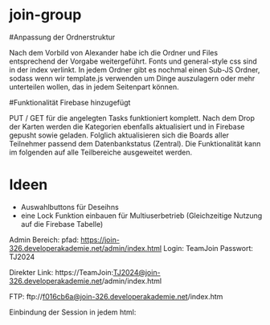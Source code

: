 ﻿# join-group

#Anpassung der Ordnerstruktur

Nach dem Vorbild von Alexander habe ich die Ordner und Files entsprechend der Vorgabe weitergeführt. Fonts und general-style css sind in der index verlinkt. In jedem Ordner gibt es nochmal einen Sub-JS Ordner, sodass wenn wir template.js verwenden um Dinge auszulagern oder mehr unterteilen wollen, das in jedem Seitenpart können.

#Funktionalität Firebase hinzugefügt

PUT / GET für die angelegten Tasks funktioniert komplett. Nach dem Drop der Karten werden die Kategorien
ebenfalls aktualisiert und in Firebase gepusht sowie geladen. Folglich aktualisieren sich die Boards
aller Teilnehmer passend dem Datenbankstatus (Zentral). Die Funktionalität kann im folgenden auf alle Teilbereiche ausgeweitet werden.


Ideen
=======
- Auswahlbuttons für Deseihns
- eine Lock Funktion einbauen für Multiuserbetrieb (Gleichzeitige Nutzung auf die Firebase Tabelle)


Admin Bereich: 
pfad: https://join-326.developerakademie.net/admin/index.html
Login: TeamJoin
Passwort: TJ2024

Direkter Link:
https://TeamJoin:TJ2024@join-326.developerakademie.net/admin/index.html

FTP:
ftp://f016cb6a@join-326.developerakademie.net/index.htm

Einbindung der Session in jedem html:
<script src="../js/session.js">
<body onload="isLogged()">

Aufgaben:
Julian: 
    Führung der Startphase
    Erste Grundstrucktur (Dirty View) der HTML

Jörg:
    Gundlegede Datentanbankanbindung der Firebase, localStorage und sessionStorage
    Firebase angelegt und geshared geshared
    Dokumentation, und Strucktur


Jörg + Julian: Pairprogramming
    Login und Registrierung der Nutzer
    - Einloggen
    - Ausloggen
    - Fehleingaben
    - Gastlogin
    - Remember Funktion
    - Löschen eines Accounts

    Einstelen von Firebase



Julian + Firat

Alexander
    Sein Trello Bord zur Verfügung gestellt und mit uns geteilt
    Erstes Brainstorming eingebracht
    Git-Resposity erstellt und mit uns geshared
    ? Anlegen der Grundstrucktur unserer Programmierung ?
    

Firat 
    Erster Dirty HTML Code für Kontakte und Tasks
    
    Tasks
    - Erstellen der Tasks
    - Verschieben der Tasks
    - Dropdownliste mit Checkboxen
    - Die Möglichkeit geschaffen neue Tasks anzulegen

    
    Contacts
    - Erstellen einer Liste mit Kontakten
    - Speicher der Kontakte ind der Firebase
    - Verschieben der Tasks
    - Dropdownliste mit Checkboxen




